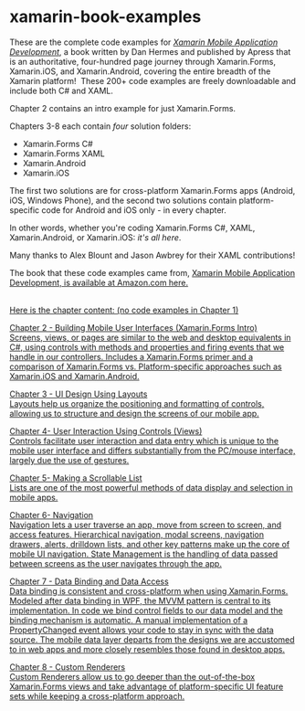 # xamarin-book-examples
These are the complete code examples for <a href="http://www.amazon.com/Xamarin-Mobile-Application-Development-Cross-Platform/dp/1484202155/ref=sr_1_3?ie=UTF8&qid=1428950597&sr=8-3&keywords=xamarin"><i>Xamarin Mobile Application Development</i></a>, a book written by Dan Hermes and published by Apress that is an authoritative, four-hundred page journey through Xamarin.Forms, Xamarin.iOS, and Xamarin.Android, covering the entire breadth of the Xamarin platform!  These 200+ code examples are freely downloadable and include both C# and XAML. 

Chapter 2 contains an intro example for just Xamarin.Forms.

Chapters 3-8 each contain <i>four</i> solution folders:

<ul>
<li>Xamarin.Forms C#</li>
<li>Xamarin.Forms XAML</li>
<li>Xamarin.Android</li>
<li>Xamarin.iOS</li>
</ul>
The first two solutions are for cross-platform Xamarin.Forms apps (Android, iOS, Windows Phone), and the second two solutions contain platform-specific code for Android and iOS only - in every chapter.

In other words, whether you're coding Xamarin.Forms C#, XAML, Xamarin.Android, or Xamarin.iOS: <i>it's all here</i>.

Many thanks to Alex Blount and Jason Awbrey for their XAML contributions! 

The book that these code examples came from, <a href="http://www.amazon.com/Xamarin-Mobile-Application-Development-Cross-Platform/dp/1484202155/ref=sr_1_3?ie=UTF8&qid=1428950597&sr=8-3&keywords=xamarin">Xamarin Mobile Application Development, is available at Amazon.com here</href>.

<br/>
Here is the chapter content: (no code examples in Chapter 1)<br/>

Chapter 2 - Building Mobile User Interfaces (Xamarin.Forms Intro)<br/>
Screens, views, or pages are similar to the web and desktop equivalents in C#, using controls with methods and properties and firing events that we handle in our controllers. Includes a Xamarin.Forms primer and a comparison of Xamarin.Forms vs. Platform-specific approaches such as Xamarin.iOS and Xamarin.Android. 

Chapter 3 - UI Design Using Layouts<br/>
Layouts help us organize the positioning and formatting of controls, allowing us to structure and design the screens of our mobile app. 

Chapter 4- User Interaction Using Controls  (Views)<br/>
Controls facilitate user interaction and data entry which is unique to the mobile user interface and differs substantially from the PC/mouse interface, largely due the use of gestures. 

Chapter 5- Making a Scrollable List<br/>
Lists are one of the most powerful methods of data display and selection in mobile apps.

Chapter 6- Navigation <br/>
Navigation lets a user traverse an app, move from screen to screen, and access features. Hierarchical navigation, modal screens, navigation drawers, alerts, drilldown lists, and other key patterns make up the core of mobile UI navigation.	State Management is the handling of data passed between screens as the user navigates through the app. 

Chapter 7 - Data Binding and Data Access <br/>
Data binding is consistent and cross-platform when using Xamarin.Forms. Modeled after data binding in WPF, the MVVM pattern is central to its implementation. In code we bind control fields to our data model and the binding mechanism is automatic. A manual implementation of a PropertyChanged event allows your code to stay in sync with the data source. The mobile data layer departs from the designs we are accustomed to in web apps and more closely resembles those found in desktop apps. 

Chapter 8 - Custom Renderers<br/>
Custom Renderers allow us to go deeper than the out-of-the-box Xamarin.Forms views and take advantage of platform-specific UI feature sets while keeping a cross-platform approach.


